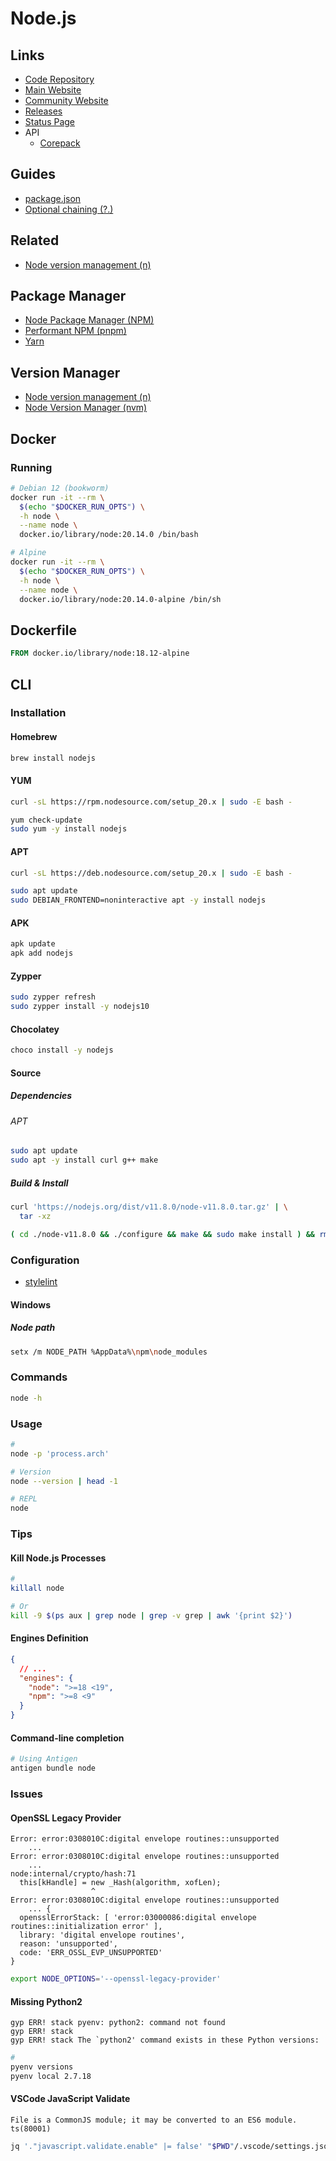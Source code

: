 # Node.js

<!--
https://app.pluralsight.com/paths/skills/working-with-nodejs
https://linkedin.com/learning/node-js-essential-training-3/learn-the-node-js-fundamentals
-->

<!--
> 20.6 read .env files native
-->

## Links

- [Code Repository](https://github.com/npm/cli)
- [Main Website](https://npmjs.com)
- [Community Website](https://npm.community)
- [Releases](https://nodejs.org/en/about/releases/)
- [Status Page](https://status.npmjs.org/)
- API
  - [Corepack](https://nodejs.org/api/corepack.html)

## Guides

- [package.json](https://docs.npmjs.com/cli/v8/configuring-npm/package-json)
- [Optional chaining (?.)](https://developer.mozilla.org/en-US/docs/Web/JavaScript/Reference/Operators/Optional_chaining)

## Related

- [Node version management (n)](/n.md)

## Package Manager

- [Node Package Manager (NPM)](/npm/README.md)
- [Performant NPM (pnpm)](/pnpm/README.md)
- [Yarn](/yarn/README.md)

## Version Manager

- [Node version management (n)](/n.md)
- [Node Version Manager (nvm)](/nvm.md)

<!--
https://github.com/Schniz/fnm
-->

## Docker

### Running

```sh
# Debian 12 (bookworm)
docker run -it --rm \
  $(echo "$DOCKER_RUN_OPTS") \
  -h node \
  --name node \
  docker.io/library/node:20.14.0 /bin/bash

# Alpine
docker run -it --rm \
  $(echo "$DOCKER_RUN_OPTS") \
  -h node \
  --name node \
  docker.io/library/node:20.14.0-alpine /bin/sh
```

## Dockerfile

```Dockerfile
FROM docker.io/library/node:18.12-alpine
```

## CLI

### Installation

#### Homebrew

```sh
brew install nodejs
```

#### YUM

```sh
curl -sL https://rpm.nodesource.com/setup_20.x | sudo -E bash -

yum check-update
sudo yum -y install nodejs
```

#### APT

```sh
curl -sL https://deb.nodesource.com/setup_20.x | sudo -E bash -

sudo apt update
sudo DEBIAN_FRONTEND=noninteractive apt -y install nodejs
```

#### APK

```sh
apk update
apk add nodejs
```

#### Zypper

```sh
sudo zypper refresh
sudo zypper install -y nodejs10
```

#### Chocolatey

```sh
choco install -y nodejs
```

#### Source

##### Dependencies

###### APT

```sh
sudo apt update
sudo apt -y install curl g++ make
```

##### Build & Install

```sh
curl 'https://nodejs.org/dist/v11.8.0/node-v11.8.0.tar.gz' | \
  tar -xz

( cd ./node-v11.8.0 && ./configure && make && sudo make install ) && rm -r ./node-v11.8.0
```

### Configuration

- [stylelint](/stylelint.md#configuration)

#### Windows

##### Node path

```sh
setx /m NODE_PATH %AppData%\npm\node_modules
```

### Commands

```sh
node -h
```

### Usage

```sh
#
node -p 'process.arch'

# Version
node --version | head -1

# REPL
node
```

### Tips

#### Kill Node.js Processes

```sh
#
killall node

# Or
kill -9 $(ps aux | grep node | grep -v grep | awk '{print $2}')
```

#### Engines Definition

```json
{
  // ...
  "engines": {
    "node": ">=18 <19",
    "npm": ">=8 <9"
  }
}
```

#### Command-line completion

```sh
# Using Antigen
antigen bundle node
```

### Issues

#### OpenSSL Legacy Provider

```log
Error: error:0308010C:digital envelope routines::unsupported
    ...
Error: error:0308010C:digital envelope routines::unsupported
    ...
node:internal/crypto/hash:71
  this[kHandle] = new _Hash(algorithm, xofLen);
                  ^
Error: error:0308010C:digital envelope routines::unsupported
    ... {
  opensslErrorStack: [ 'error:03000086:digital envelope routines::initialization error' ],
  library: 'digital envelope routines',
  reason: 'unsupported',
  code: 'ERR_OSSL_EVP_UNSUPPORTED'
}
```

```sh
export NODE_OPTIONS='--openssl-legacy-provider'
```

#### Missing Python2

```log
gyp ERR! stack pyenv: python2: command not found
gyp ERR! stack
gyp ERR! stack The `python2' command exists in these Python versions:
```

```sh
#
pyenv versions
pyenv local 2.7.18
```

#### VSCode JavaScript Validate

```log
File is a CommonJS module; it may be converted to an ES6 module. ts(80001)
```

```sh
jq '."javascript.validate.enable" |= false' "$PWD"/.vscode/settings.json | sponge "$PWD"/.vscode/settings.json
```

<!-- ####

```log
with exit code 134
```

https://stackoverflow.com/questions/59766839/error-code-elifecycle-npm-err-errno-134

```sh
export NODE_OPTIONS='--max-old-space-size=8192'
```
-->
